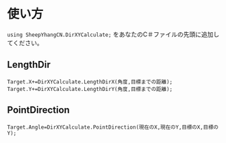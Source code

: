 # 使い方
```using SheepYhangCN.DirXYCalculate;``` をあなたのC＃ファイルの先頭に追加してください。

## LengthDir
```Target.X+=DirXYCalculate.LengthDirX(角度,目標までの距離);```<br>
```Target.Y+=DirXYCalculate.LengthDirY(角度,目標までの距離);```

## PointDirection
```Target.Angle=DirXYCalculate.PointDirection(現在のX,現在のY,目標のX,目標のY);```